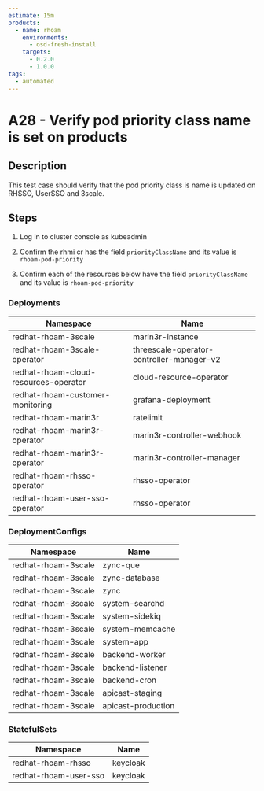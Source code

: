 ```yaml
---
estimate: 15m
products:
  - name: rhoam
    environments:
      - osd-fresh-install
    targets:
      - 0.2.0
      - 1.0.0
tags:
  - automated
---
```


# A28 - Verify pod priority class name is set on products

## Description

This test case should verify that the pod priority class is name is updated on RHSSO, UserSSO and 3scale.

## Steps

1. Log in to cluster console as kubeadmin

2. Confirm the rhmi cr has the field `priorityClassName` and its value is `rhoam-pod-priority`

3. Confirm each of the resources below have the field `priorityClassName` and its value is `rhoam-pod-priority`

### Deployments

| **Namespace**                         | **Name**                                  |
| ------------------------------------- | ----------------------------------------- |
| redhat-rhoam-3scale                   | marin3r-instance                          |
| redhat-rhoam-3scale-operator          | threescale-operator-controller-manager-v2 |
| redhat-rhoam-cloud-resources-operator | cloud-resource-operator                   |
| redhat-rhoam-customer-monitoring      | grafana-deployment                        |
| redhat-rhoam-marin3r                  | ratelimit                                 |
| redhat-rhoam-marin3r-operator         | marin3r-controller-webhook                |
| redhat-rhoam-marin3r-operator         | marin3r-controller-manager                |
| redhat-rhoam-rhsso-operator           | rhsso-operator                            |
| redhat-rhoam-user-sso-operator        | rhsso-operator                            |

### DeploymentConfigs

| **Namespace**       | **Name**           |
| ------------------- | ------------------ |
| redhat-rhoam-3scale | zync-que           |
| redhat-rhoam-3scale | zync-database      |
| redhat-rhoam-3scale | zync               |
| redhat-rhoam-3scale | system-searchd     |
| redhat-rhoam-3scale | system-sidekiq     |
| redhat-rhoam-3scale | system-memcache    |
| redhat-rhoam-3scale | system-app         |
| redhat-rhoam-3scale | backend-worker     |
| redhat-rhoam-3scale | backend-listener   |
| redhat-rhoam-3scale | backend-cron       |
| redhat-rhoam-3scale | apicast-staging    |
| redhat-rhoam-3scale | apicast-production |

### StatefulSets

| **Namespace**         | **Name** |
| --------------------- | -------- |
| redhat-rhoam-rhsso    | keycloak |
| redhat-rhoam-user-sso | keycloak |
